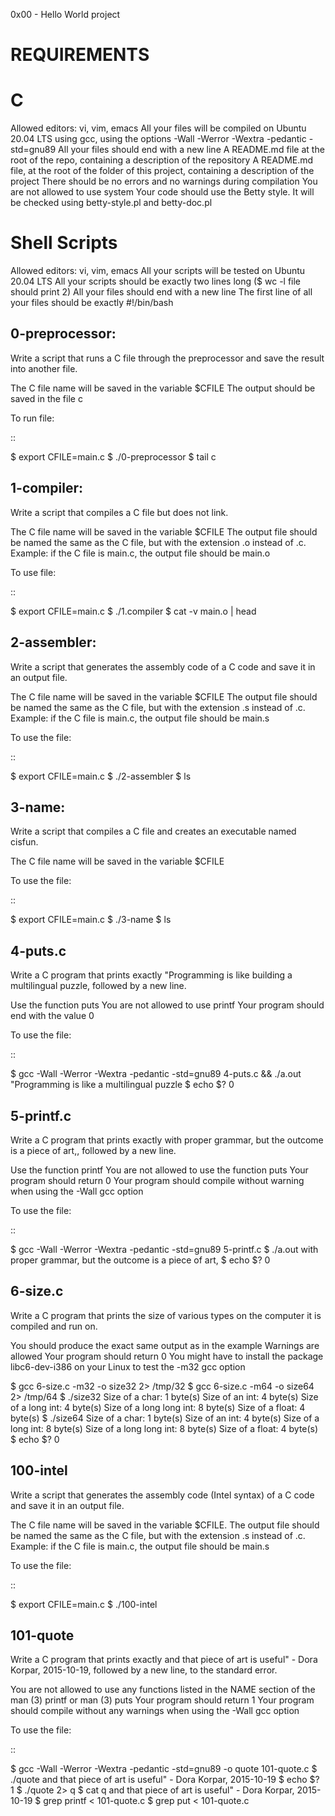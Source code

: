 0x00 - Hello World project

REQUIREMENTS
============

C
=
Allowed editors: vi, vim, emacs
All your files will be compiled on Ubuntu 20.04 LTS using gcc, using the options -Wall -Werror -Wextra -pedantic -std=gnu89
All your files should end with a new line
A README.md file at the root of the repo, containing a description of the repository
A README.md file, at the root of the folder of this project, containing a description of the project
There should be no errors and no warnings during compilation
You are not allowed to use system
Your code should use the Betty style. It will be checked using betty-style.pl and betty-doc.pl


Shell Scripts
=============
Allowed editors: vi, vim, emacs
All your scripts will be tested on Ubuntu 20.04 LTS
All your scripts should be exactly two lines long ($ wc -l file should print 2)
All your files should end with a new line
The first line of all your files should be exactly #!/bin/bash


0-preprocessor:
---------------
Write a script that runs a C file through the preprocessor and save the result into another file.

The C file name will be saved in the variable $CFILE
The output should be saved in the file c

To run file:

 ::
 
 $ export CFILE=main.c
 $ ./0-preprocessor
 $ tail c
 

1-compiler:
-----------
Write a script that compiles a C file but does not link.

The C file name will be saved in the variable $CFILE
The output file should be named the same as the C file, but with the extension .o instead of .c.
Example: if the C file is main.c, the output file should be main.o

To use file:

::

 $ export CFILE=main.c
 $ ./1.compiler
 $ cat -v main.o | head

2-assembler:
------------
Write a script that generates the assembly code of a C code and save it in an output file.

The C file name will be saved in the variable $CFILE
The output file should be named the same as the C file, but with the extension .s instead of .c.
Example: if the C file is main.c, the output file should be main.s

To use the file:

::

 $ export CFILE=main.c
 $ ./2-assembler
 $ ls
 
3-name:
-------
Write a script that compiles a C file and creates an executable named cisfun.

The C file name will be saved in the variable $CFILE

To use the file:

::

 $ export CFILE=main.c
 $ ./3-name
 $ ls


4-puts.c
--------
Write a C program that prints exactly "Programming is like building a multilingual puzzle, followed by a new line.

Use the function puts
You are not allowed to use printf
Your program should end with the value 0

To use the file:

::

 $ gcc -Wall -Werror -Wextra -pedantic -std=gnu89 4-puts.c && ./a.out
 "Programming is like a multilingual puzzle
 $ echo $?
 0

5-printf.c
----------
Write a C program that prints exactly with proper grammar, but the outcome is a piece of art,, followed by a new line.

Use the function printf
You are not allowed to use the function puts
Your program should return 0
Your program should compile without warning when using the -Wall gcc option

To use the file:

::

 $  gcc -Wall -Werror -Wextra -pedantic -std=gnu89 5-printf.c
 $ ./a.out
 with proper grammar, but the outcome is a piece of art,
 $ echo $?
 0


6-size.c
--------
Write a C program that prints the size of various types on the computer it is compiled and run on.

You should produce the exact same output as in the example
Warnings are allowed
Your program should return 0
You might have to install the package libc6-dev-i386 on your Linux to test the -m32 gcc option

 $ gcc 6-size.c -m32 -o size32 2> /tmp/32
 $ gcc 6-size.c -m64 -o size64 2> /tmp/64
 $ ./size32
 Size of a char: 1 byte(s)
 Size of an int: 4 byte(s)
 Size of a long int: 4 byte(s)
 Size of a long long int: 8 byte(s)
 Size of a float: 4 byte(s)
 $ ./size64
 Size of a char: 1 byte(s)
 Size of an int: 4 byte(s)
 Size of a long int: 8 byte(s)
 Size of a long long int: 8 byte(s)
 Size of a float: 4 byte(s)
 $ echo $?
 0

100-intel
---------
Write a script that generates the assembly code (Intel syntax) of a C code and save it in an output file.

The C file name will be saved in the variable $CFILE.
The output file should be named the same as the C file, but with the extension .s instead of .c.
Example: if the C file is main.c, the output file should be main.s

To use the file:

::

 $ export CFILE=main.c
 $ ./100-intel



101-quote
---------

Write a C program that prints exactly and that piece of art is useful" - Dora Korpar, 2015-10-19, followed by a new line, to the standard error.

You are not allowed to use any functions listed in the NAME section of the man (3) printf or man (3) puts
Your program should return 1
Your program should compile without any warnings when using the -Wall gcc option

To use the file:

::

 $ gcc -Wall -Werror -Wextra -pedantic -std=gnu89 -o quote 101-quote.c
 $ ./quote
 and that piece of art is useful" - Dora Korpar, 2015-10-19
 $ echo $?
 1
 $ ./quote 2> q
 $ cat q
 and that piece of art is useful" - Dora Korpar, 2015-10-19
 $ grep printf < 101-quote.c
 $ grep put < 101-quote.c

